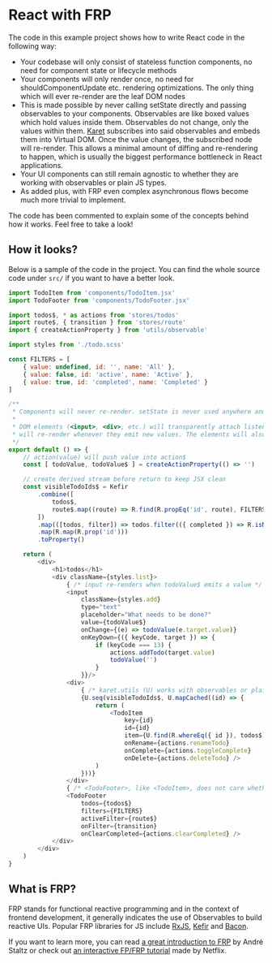 # React with FRP

The code in this example project shows how to write React code in the following way:

- Your codebase will only consist of stateless function components, no need for component state or lifecycle methods
- Your components will only render once, no need for shouldComponentUpdate etc. rendering optimizations. The only thing which will ever re-render are the leaf DOM nodes
- This is made possible by never calling setState directly and passing observables to your components. Observables are like boxed values which hold values inside them. Observables do not change, only the values within them. [Karet](https://github.com/calmm-js/karet) subscribes into said observables and embeds them into Virtual DOM. Once the value changes, the subscribed node will re-render. This allows a minimal amount of diffing and re-rendering to happen, which is usually the biggest performance bottleneck in React applications.
- Your UI components can still remain agnostic to whether they are working with observables or plain JS types.
- As added plus, with FRP even complex asynchronous flows become much more trivial to implement.

The code has been commented to explain some of the concepts behind how it works. Feel free to take a look!

## How it looks?

Below is a sample of the code in the project. You can find the whole source code under `src/` if you want to have a better look.

```js
import TodoItem from 'components/TodoItem.jsx'
import TodoFooter from 'components/TodoFooter.jsx'

import todos$, * as actions from 'stores/todos'
import route$, { transition } from 'stores/route'
import { createActionProperty } from 'utils/observable'

import styles from './todo.scss'

const FILTERS = [
    { value: undefined, id: '', name: 'All' },
    { value: false, id: 'active', name: 'Active' },
    { value: true, id: 'completed', name: 'Completed' }
]

/**
 * Components will never re-render. setState is never used anywhere and render() works as mounting function.
 *
 * DOM elements (<input>, <div>, etc.) will transparently attach listeners to their observable props and
 * will re-render whenever they emit new values. The elements will also unsubscribe once they unmount.
 */
export default () => {
    // action(value) will push value into action$
    const [ todoValue, todoValue$ ] = createActionProperty(() => '')

    // create derived stream before return to keep JSX clean
    const visibleTodoIds$ = Kefir
        .combine([
            todos$,
            route$.map((route) => R.find(R.propEq('id', route), FILTERS).value)
        ])
        .map(([todos, filter]) => todos.filter(({ completed }) => R.isNil(filter) || completed === filter))
        .map(R.map(R.prop('id')))
        .toProperty()

    return (
        <div>
            <h1>todos</h1>
            <div className={styles.list}>
                { /* input re-renders when todoValue$ emits a value */ }
                <input
                    className={styles.add}
                    type="text"
                    placeholder="What needs to be done?"
                    value={todoValue$}
                    onChange={(e) => todoValue(e.target.value)}
                    onKeyDown={({ keyCode, target }) => {
                        if (keyCode === 13) {
                            actions.addTodo(target.value)
                            todoValue('')
                        }
                    }}/>
                <div>
                    { /* karet.utils (U) works with observables or plain js types */ }
                    {U.seq(visibleTodoIds$, U.mapCached((id) => {
                        return (
                            <TodoItem
                                key={id}
                                id={id}
                                item={U.find(R.whereEq({ id }), todos$)}
                                onRename={actions.renameTodo}
                                onComplete={actions.toggleComplete}
                                onDelete={actions.deleteTodo} />
                        )
                    }))}
                </div>
                { /* <TodoFooter>, like <TodoItem>, does not care whether todos is observable or not */ }
                <TodoFooter
                    todos={todos$}
                    filters={FILTERS}
                    activeFilter={route$}
                    onFilter={transition}
                    onClearCompleted={actions.clearCompleted} />
            </div>
        </div>
    )
}
```

## What is FRP?

FRP stands for functional reactive programming and in the context of frontend development, it generally indicates the use of Observables to build reactive UIs. Popular FRP libraries for JS include [RxJS](https://github.com/Reactive-Extensions/RxJS), [Kefir](https://rpominov.github.io/kefir/) and [Bacon](https://baconjs.github.io/).

If you want to learn more, you can read [a great introduction to FRP](https://gist.github.com/staltz/868e7e9bc2a7b8c1f754) by André Staltz or check out [an interactive FP/FRP tutorial](http://reactivex.io/learnrx/) made by Netflix.